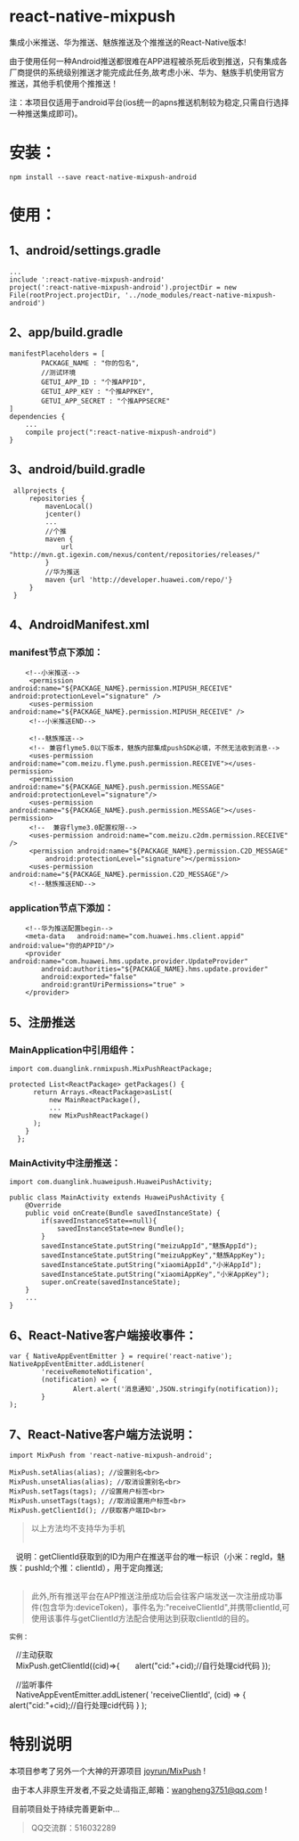 # react-native-mixpush

集成小米推送、华为推送、魅族推送及个推推送的React-Native版本!

由于使用任何一种Android推送都很难在APP进程被杀死后收到推送，只有集成各厂商提供的系统级别推送才能完成此任务,故考虑小米、华为、魅族手机使用官方推送，其他手机使用个推推送！

注：本项目仅适用于android平台(ios统一的apns推送机制较为稳定,只需自行选择一种推送集成即可)。


# 安装：

    npm install --save react-native-mixpush-android

# 使用：

## 1、android/settings.gradle

    ...
    include ':react-native-mixpush-android'
    project(':react-native-mixpush-android').projectDir = new File(rootProject.projectDir, '../node_modules/react-native-mixpush-android')

## 2、app/build.gradle

    manifestPlaceholders = [
            PACKAGE_NAME : "你的包名",
            //测试环境
            GETUI_APP_ID : "个推APPID",
            GETUI_APP_KEY : "个推APPKEY",
            GETUI_APP_SECRET : "个推APPSECRE"
    ]
    dependencies {
        ...
        compile project(":react-native-mixpush-android")
    }

## 3、android/build.gradle

     allprojects {
         repositories {
             mavenLocal()
             jcenter()
             ...
             //个推
             maven {
                 url "http://mvn.gt.igexin.com/nexus/content/repositories/releases/"
             }
             //华为推送
             maven {url 'http://developer.huawei.com/repo/'}
         }
     }

## 4、AndroidManifest.xml

### manifest节点下添加：
        <!--小米推送-->
         <permission android:name="${PACKAGE_NAME}.permission.MIPUSH_RECEIVE" android:protectionLevel="signature" />
         <uses-permission android:name="${PACKAGE_NAME}.permission.MIPUSH_RECEIVE" />
         <!--小米推送END-->

         <!--魅族推送-->
         <!-- 兼容flyme5.0以下版本，魅族内部集成pushSDK必填，不然无法收到消息-->
         <uses-permission android:name="com.meizu.flyme.push.permission.RECEIVE"></uses-permission>
         <permission android:name="${PACKAGE_NAME}.push.permission.MESSAGE" android:protectionLevel="signature"/>
         <uses-permission android:name="${PACKAGE_NAME}.push.permission.MESSAGE"></uses-permission>
         <!--  兼容flyme3.0配置权限-->
         <uses-permission android:name="com.meizu.c2dm.permission.RECEIVE" />
         <permission android:name="${PACKAGE_NAME}.permission.C2D_MESSAGE"
             android:protectionLevel="signature"></permission>
         <uses-permission android:name="${PACKAGE_NAME}.permission.C2D_MESSAGE"/>
         <!--魅族推送END-->

### application节点下添加：
        <!--华为推送配置begin-->
        <meta-data   android:name="com.huawei.hms.client.appid"  android:value="你的APPID"/>
        <provider android:name="com.huawei.hms.update.provider.UpdateProvider"
            android:authorities="${PACKAGE_NAME}.hms.update.provider"
            android:exported="false"
            android:grantUriPermissions="true" >
        </provider>
## 5、注册推送

### MainApplication中引用组件：

    import com.duanglink.rnmixpush.MixPushReactPackage;

    protected List<ReactPackage> getPackages() {
          return Arrays.<ReactPackage>asList(
              new MainReactPackage(),
              ...
              new MixPushReactPackage()
          );
        }
      };

### MainActivity中注册推送：

    import com.duanglink.huaweipush.HuaweiPushActivity;

    public class MainActivity extends HuaweiPushActivity {
        @Override
        public void onCreate(Bundle savedInstanceState) {
            if(savedInstanceState==null){
                savedInstanceState=new Bundle();
            }
            savedInstanceState.putString("meizuAppId","魅族AppId");
            savedInstanceState.putString("meizuAppKey","魅族AppKey");
            savedInstanceState.putString("xiaomiAppId","小米AppId");
            savedInstanceState.putString("xiaomiAppKey","小米AppKey");
            super.onCreate(savedInstanceState);
        }
        ...
    }

## 6、React-Native客户端接收事件：

    var { NativeAppEventEmitter } = require('react-native');
    NativeAppEventEmitter.addListener(
            'receiveRemoteNotification',
            (notification) => {
                    Alert.alert('消息通知',JSON.stringify(notification));
            }
    );

## 7、React-Native客户端方法说明：

    import MixPush from 'react-native-mixpush-android';
    
    MixPush.setAlias(alias); //设置别名<br>
    MixPush.unsetAlias(alias); //取消设置别名<br>
    MixPush.setTags(tags); //设置用户标签<br>
    MixPush.unsetTags(tags); //取消设置用户标签<br>
    MixPush.getClientId(); //获取客户端ID<br>    
>以上方法均不支持华为手机<br>
    
    
    说明：getClientId获取到的ID为用户在推送平台的唯一标识（小米：regId，魅族：pushId;个推：clientId），用于定向推送;<br>
    
>此外,所有推送平台在APP推送注册成功后会往客户端发送一次注册成功事件(包含华为:deviceToken)，事件名为:"receiveClientId",并携带clientId,可使用该事件与getClientId方法配合使用达到获取clientId的目的。<br>
    
    实例：
    
    //主动获取<br>
    MixPush.getClientId((cid)=>{
       alert("cid:"+cid);//自行处理cid代码
    });
    
    //监听事件<br>
    NativeAppEventEmitter.addListener(
        'receiveClientId',
        (cid) => {
             alert("cid:"+cid);//自行处理cid代码
        }
    );
        
# 特别说明

   本项目参考了另外一个大神的开源项目 
   [joyrun/MixPush](https://github.com/joyrun/MixPush) !
    
  由于本人非原生开发者,不妥之处请指正,邮箱：wangheng3751@qq.com !
  
  目前项目处于持续完善更新中...

 >QQ交流群：516032289
